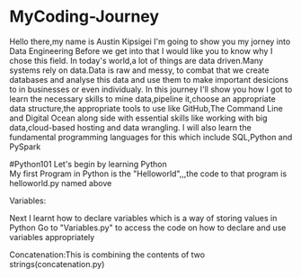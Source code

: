 # MyCoding-Journey
Hello there,my name is Austin Kipsigei I'm going to show you my jorney into Data Engineering 
Before we get into that I would like you to know why I chose this field.
In today's world,a lot of things are data driven.Many systems rely on data.Data is raw and messy,
to combat that we create databases and analyse this data and use them to make important desicions to in businesses or even individualy.
In this journey I'll show you how I got to learn the necessary skills to mine data,pipeline it,choose an appropriate data structure,the appropriate tools to use like GitHub,The Command Line and Digital Ocean along side with essential skills like working with big data,cloud-based hosting
and data wrangling.
I will also learn the fundamental programming languages for this which include SQL,Python and PySpark
 
#Python101
Let's begin by learning Python              
  My first Program in Python is the "Helloworld",,,the code to that program is helloworld.py named above

  Variables:

  Next I learnt how to declare variables which is a way of storing values in Python
  Go to "Variables.py" to access the code on how to declare and use variables appropriately

Concatenation:This is combining the contents of two strings(concatenation.py)

